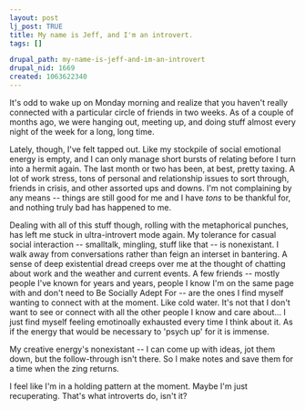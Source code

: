 ```yaml
--- 
layout: post
lj_post: TRUE
title: My name is Jeff, and I'm an introvert.
tags: []

drupal_path: my-name-is-jeff-and-im-an-introvert
drupal_nid: 1669
created: 1063622340
---
```

It's odd to wake up on Monday morning and realize that you haven't really connected with a particular circle of friends in two weeks. As of a couple of months ago, we were hanging out, meeting up, and doing stuff almost every night of the week for a long, long time.

Lately, though, I've felt tapped out. Like my stockpile of social emotional energy is empty, and I can only manage short bursts of relating before I turn into a hermit again. The last month or two has been, at best, pretty taxing. A lot of work stress, tons of personal and relationship issues to sort through, friends in crisis, and other assorted ups and downs. I'm not complaining by any means -- things are still good for me and I have <i>tons</i> to be thankful for, and nothing truly bad has happened to me.

Dealing with all of this stuff though, rolling with the metaphorical punches, has left me stuck in ultra-introvert mode again. My tolerance for casual social interaction -- smalltalk, mingling, stuff like that -- is nonexistant. I walk away from conversations rather than feign an interset in bantering. A sense of deep existential dread creeps over me at the thought of chatting about work and the weather and current events. A few friends -- mostly people I've known for years and years, people I know I'm on the same page with and don't need to Be Socially Adept For -- are the ones I find myself wanting to connect with at the moment. Like cold water. It's not that I don't want to see or connect with all the other people I know and care about... I just find myself feeling emotinoally exhausted every time I think about it. As if the energy that would be necessary to 'psych up' for it is immense.

My creative energy's nonexistant -- I can come up with ideas, jot them down, but the follow-through isn't there. So I make notes and save them for a time when the zing returns.

I feel like I'm in a holding pattern at the moment. Maybe I'm just recuperating. That's what introverts do, isn't it?
